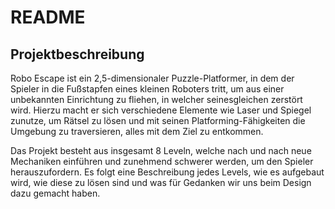 # README
## Projektbeschreibung
Robo Escape ist ein 2,5-dimensionaler Puzzle-Platformer, in dem der Spieler in die Fußstapfen eines
kleinen Roboters tritt, um aus einer unbekannten Einrichtung zu fliehen, in welcher seinesgleichen
zerstört wird. Hierzu macht er sich verschiedene Elemente wie Laser und Spiegel zunutze, um Rätsel
zu lösen und mit seinen Platforming-Fähigkeiten die Umgebung zu traversieren, alles mit dem Ziel zu
entkommen.

Das Projekt besteht aus insgesamt 8 Leveln, welche nach und nach neue Mechaniken einführen und
zunehmend schwerer werden, um den Spieler herauszufordern. Es folgt eine Beschreibung jedes
Levels, wie es aufgebaut wird, wie diese zu lösen sind und was für Gedanken wir uns beim Design dazu
gemacht haben.
